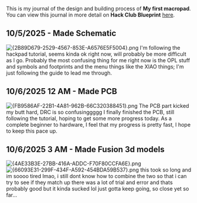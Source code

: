 <!--
  ===================    !!READ THIS NOTICE!!   ====================
  DO NOT edit this file manually. Your changes WILL BE OVERWRITTEN!
  This journal is auto generated and updated by Hack Club Blueprint.
  To edit this file, please edit your journal entries on Blueprint.
  ==================================================================
-->

This is my journal of the design and building process of **My first macropad**.  
You can view this journal in more detail on **Hack Club Blueprint** [here](https://blueprint.hackclub.com/projects/167).


## 10/5/2025 - Made Schematic  

![{2B89D679-2529-4567-853E-A6576E5F5004}.png](https://blueprint.hackclub.com/user-attachments/blobs/redirect/eyJfcmFpbHMiOnsiZGF0YSI6NjU4LCJwdXIiOiJibG9iX2lkIn19--d80a051832b4fc173680d405e3f207296caa410c/%7B2B89D679-2529-4567-853E-A6576E5F5004%7D.png)
I'm following the hackpad tutorial, seems kinda ok right now, will probably be more difficult as I go. Probably the most confusing thing for me right now is the OPL stuff and symbols and footprints and the menu things like the XIAO things; I'm just following the guide to lead me through.   

## 10/6/2025 12 AM - Made PCB  

![{FB9586AF-22B1-4A81-962B-66C320388451}.png](https://blueprint.hackclub.com/user-attachments/blobs/redirect/eyJfcmFpbHMiOnsiZGF0YSI6NjY4LCJwdXIiOiJibG9iX2lkIn19--b14145de2c8b766e5dcade6be92ee6317912bb28/%7BFB9586AF-22B1-4A81-962B-66C320388451%7D.png)
The PCB part kicked my butt hard, DRC is so confusinggggg
I finally finished the PCB, still following the tutorial, hoping to get some more progress today.
As a complete beginner to hardware, I feel that my progress is pretty fast, I hope to keep this pace up.  

## 10/6/2025 3 AM - Made Fusion 3d models  

![{4AE33B3E-27BB-416A-ADDC-F70F80CCFA6E}.png](https://blueprint.hackclub.com/user-attachments/blobs/redirect/eyJfcmFpbHMiOnsiZGF0YSI6Njg1LCJwdXIiOiJibG9iX2lkIn19--decaa4aa93c35856a9a248b1cdf972bb50ab0fe7/%7B4AE33B3E-27BB-416A-ADDC-F70F80CCFA6E%7D.png)
![{66093E31-299F-434F-A592-454BDA59B537}.png](https://blueprint.hackclub.com/user-attachments/blobs/redirect/eyJfcmFpbHMiOnsiZGF0YSI6Njg2LCJwdXIiOiJibG9iX2lkIn19--16a0b7c3fe15e3cd25f4f80eaf18171269a13a9e/%7B66093E31-299F-434F-A592-454BDA59B537%7D.png)
this took so long and im soooo tired lmao, i still dont know how to combine the two so that i can try to see if they match up
there was a lot of trial and error and thats probably good but it kinda sucked lol
just gotta keep going, so close yet so far...  

